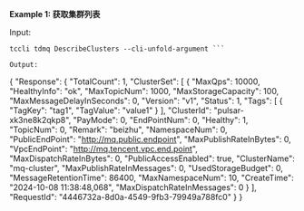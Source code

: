 **Example 1: 获取集群列表**



Input: 

```
tccli tdmq DescribeClusters --cli-unfold-argument ```

Output: 
```
{
    "Response": {
        "TotalCount": 1,
        "ClusterSet": [
            {
                "MaxQps": 10000,
                "HealthyInfo": "ok",
                "MaxTopicNum": 1000,
                "MaxStorageCapacity": 100,
                "MaxMessageDelayInSeconds": 0,
                "Version": "v1",
                "Status": 1,
                "Tags": [
                    {
                        "TagKey": "tag1",
                        "TagValue": "value1"
                    }
                ],
                "ClusterId": "pulsar-xk3ne8k2qkp8",
                "PayMode": 0,
                "EndPointNum": 0,
                "Healthy": 1,
                "TopicNum": 0,
                "Remark": "beizhu",
                "NamespaceNum": 0,
                "PublicEndPoint": "http://mq.public.endpoint",
                "MaxPublishRateInBytes": 0,
                "VpcEndPoint": "http://mq.tencent.vpc.end.point",
                "MaxDispatchRateInBytes": 0,
                "PublicAccessEnabled": true,
                "ClusterName": "mq-cluster",
                "MaxPublishRateInMessages": 0,
                "UsedStorageBudget": 0,
                "MessageRetentionTime": 86400,
                "MaxNamespaceNum": 10,
                "CreateTime": "2024-10-08 11:38:48,068",
                "MaxDispatchRateInMessages": 0
            }
        ],
        "RequestId": "4446732a-8d0a-4549-9fb3-79949a788fc0"
    }
}
```

